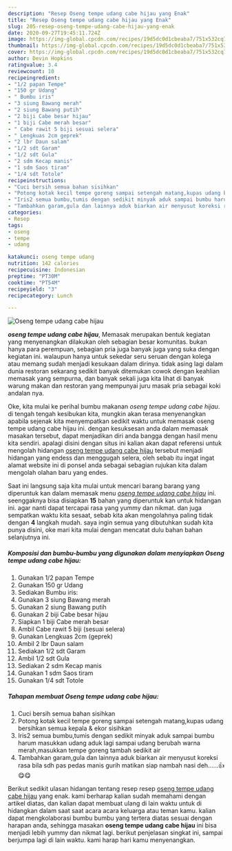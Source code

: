 ```yaml
---
description: "Resep Oseng tempe udang cabe hijau yang Enak"
title: "Resep Oseng tempe udang cabe hijau yang Enak"
slug: 205-resep-oseng-tempe-udang-cabe-hijau-yang-enak
date: 2020-09-27T19:45:11.724Z
image: https://img-global.cpcdn.com/recipes/19d5dc0d1cbeaba7/751x532cq70/oseng-tempe-udang-cabe-hijau-foto-resep-utama.jpg
thumbnail: https://img-global.cpcdn.com/recipes/19d5dc0d1cbeaba7/751x532cq70/oseng-tempe-udang-cabe-hijau-foto-resep-utama.jpg
cover: https://img-global.cpcdn.com/recipes/19d5dc0d1cbeaba7/751x532cq70/oseng-tempe-udang-cabe-hijau-foto-resep-utama.jpg
author: Devin Hopkins
ratingvalue: 3.4
reviewcount: 10
recipeingredient:
- "1/2 papan Tempe"
- "150 gr Udang"
- " Bumbu iris"
- "3 siung Bawang merah"
- "2 siung Bawang putih"
- "2 biji Cabe besar hijau"
- "1 biji Cabe merah besar"
- " Cabe rawit 5 biji sesuai selera"
- " Lengkuas 2cm geprek"
- "2 lbr Daun salam"
- "1/2 sdt Garam"
- "1/2 sdt Gula"
- "2 sdm Kecap manis"
- "1 sdm Saos tiram"
- "1/4 sdt Totole"
recipeinstructions:
- "Cuci bersih semua bahan sisihkan"
- "Potong kotak kecil tempe goreng sampai setengah matang,kupas udang bersihkan semua kepala &amp; ekor sisihkan"
- "Iris2 semua bumbu,tumis dengan sedikit minyak aduk sampai bumbu harum masukkan udang aduk lagi sampai udang berubah warna merah,masukkan tempe goreng tambah sedikit air"
- "Tambahkan garam,gula dan lainnya aduk biarkan air menyusut koreksi rasa bila sdh pas pedas manis gurih matikan siap nambah nasi deh......👍😋😋"
categories:
- Resep
tags:
- oseng
- tempe
- udang

katakunci: oseng tempe udang 
nutrition: 142 calories
recipecuisine: Indonesian
preptime: "PT30M"
cooktime: "PT54M"
recipeyield: "3"
recipecategory: Lunch

---
```



![Oseng tempe udang cabe hijau](https://img-global.cpcdn.com/recipes/19d5dc0d1cbeaba7/751x532cq70/oseng-tempe-udang-cabe-hijau-foto-resep-utama.jpg)

<b><i>oseng tempe udang cabe hijau</i></b>, Memasak merupakan bentuk kegiatan yang menyenangkan dilakukan oleh sebagian besar komunitas. bukan hanya para perempuan, sebagian pria juga banyak juga yang suka dengan kegiatan ini. walaupun hanya untuk sekedar seru seruan dengan kolega atau memang sudah menjadi kesukaan dalam dirinya. tidak asing lagi dalam dunia restoran sekarang sedikit banyak ditemukan cowok dengan keahlian memasak yang sempurna, dan banyak sekali juga kita lihat di banyak warung makan dan restoran yang mempunyai juru masak pria sebagai koki andalan nya.



Oke, kita mulai ke perihal bumbu makanan <i>oseng tempe udang cabe hijau</i>. di tengah tengah kesibukan kita, mungkin akan terasa menyenangkan apabila sejenak kita menyempatkan sedikit waktu untuk memasak oseng tempe udang cabe hijau ini. dengan kesuksesan anda dalam memasak masakan tersebut, dapat menjadikan diri anda bangga dengan hasil menu kita sendiri. apalagi disini dengan situs ini kalian akan dapat referensi untuk mengolah hidangan <u>oseng tempe udang cabe hijau</u> tersebut menjadi hidangan yang endess dan menggugah selera, oleh sebab itu ingat ingat alamat website ini di ponsel anda sebagai sebagian rujukan kita dalam mengolah olahan baru yang endes.


Saat ini langsung saja kita mulai untuk mencari barang barang yang diperuntuk kan dalam memasak menu <u><i>oseng tempe udang cabe hijau</i></u> ini. seenggaknya bisa disiapkan <b>15</b> bahan yang diperuntuk kan untuk hidangan ini. agar nanti dapat tercapai rasa yang yummy dan nikmat. dan juga sempatkan waktu kita sesaat, sebab kita akan mengolahnya paling tidak dengan <b>4</b> langkah mudah. saya ingin semua yang dibutuhkan sudah kita punya disini, oke mari kita mulai dengan mencatat dulu bahan bahan selanjutnya ini.

<!--inarticleads1-->

##### Komposisi dan bumbu-bumbu yang digunakan dalam menyiapkan Oseng tempe udang cabe hijau:

1. Gunakan 1/2 papan Tempe
1. Gunakan 150 gr Udang
1. Sediakan  Bumbu iris:
1. Gunakan 3 siung Bawang merah
1. Gunakan 2 siung Bawang putih
1. Gunakan 2 biji Cabe besar hijau
1. Siapkan 1 biji Cabe merah besar
1. Ambil  Cabe rawit 5 biji (sesuai selera)
1. Gunakan  Lengkuas 2cm (geprek)
1. Ambil 2 lbr Daun salam
1. Sediakan 1/2 sdt Garam
1. Ambil 1/2 sdt Gula
1. Sediakan 2 sdm Kecap manis
1. Gunakan 1 sdm Saos tiram
1. Gunakan 1/4 sdt Totole




<!--inarticleads2-->

##### Tahapan membuat Oseng tempe udang cabe hijau:

1. Cuci bersih semua bahan sisihkan
1. Potong kotak kecil tempe goreng sampai setengah matang,kupas udang bersihkan semua kepala &amp; ekor sisihkan
1. Iris2 semua bumbu,tumis dengan sedikit minyak aduk sampai bumbu harum masukkan udang aduk lagi sampai udang berubah warna merah,masukkan tempe goreng tambah sedikit air
1. Tambahkan garam,gula dan lainnya aduk biarkan air menyusut koreksi rasa bila sdh pas pedas manis gurih matikan siap nambah nasi deh......👍😋😋




Berikut sedikit ulasan hidangan tentang resep resep <u>oseng tempe udang cabe hijau</u> yang enak. kami berharap kalian sudah memahami dengan artikel diatas, dan kalian dapat membuat ulang di lain waktu untuk di hidangkan dalam saat saat acara acara keluarga atau teman kamu. kalian dapat mengkolaborasi bumbu bumbu yang tertera diatas sesuai dengan harapan anda, sehingga masakan <b>oseng tempe udang cabe hijau</b> ini bisa menjadi lebih yummy dan nikmat lagi. berikut penjelasan singkat ini, sampai berjumpa lagi di lain waktu. kami harap hari kamu menyenangkan.
